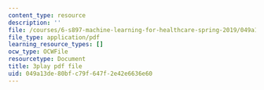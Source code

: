 ```yaml
---
content_type: resource
description: ''
file: /courses/6-s897-machine-learning-for-healthcare-spring-2019/049a13de80bfc79f647f2e42e6636e60_vof7x8r_ZUA.pdf
file_type: application/pdf
learning_resource_types: []
ocw_type: OCWFile
resourcetype: Document
title: 3play pdf file
uid: 049a13de-80bf-c79f-647f-2e42e6636e60
---
```

